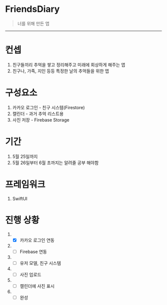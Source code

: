 # FriendsDiary

> 너를 위해 만든 앱

-----

# 컨셉

1. 친구들끼리 추억을 쌓고 정리해주고 미래에 회상하게 해주는 앱
2. 친구나, 가족, 지인 등등 특정한 날의 추억들을 위한 앱

# 구성요소

1. 카카오 로그인 - 친구 시스템(Firestore)
2. 캘린더 - 과거 추억 리스트용
3. 사진 저장 - Firebase Storage

# 기간

1. 5월 25일까지
2. 5월 26일부터 6월 초까지는 알려줄 공부 해야함

# 프레임워크

1. SwiftUI

# 진행 상황

1. - [x] 카카오 로그인 연동
2. - [ ] Firebase 연동
3. - [ ] 유저 모델, 친구 시스템
4. - [ ] 사진 업로드
5. - [ ] 캘린더에 사진 표시
6. - [ ] 완성
